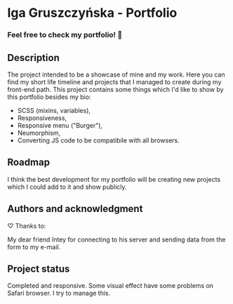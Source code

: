 # Iga Gruszczyńska - Portfolio

### Feel free to check my portfolio! :cherry_blossom:

## Description

The project intended to be a showcase of mine and my work. Here you can find my short life timeline and projects that I managed to create during my front-end path.
This project contains some things which I'd like to show by this portfolio besides my bio:
- SCSS (mixins, variables),
- Responsiveness,
- Responsive menu ("Burger"),
- Neumorphism,
- Converting JS code to be compatibile with all browsers.

## Roadmap

I think the best development for my portfolio will be creating new projects which I could add to it and show publicly.

## Authors and acknowledgment

♡ Thanks to:

My dear friend Intey for connecting to his server and sending data from the form to my e-mail.

## Project status

Completed and responsive. Some visual effect have some problems on Safari browser. I try to manage this.
